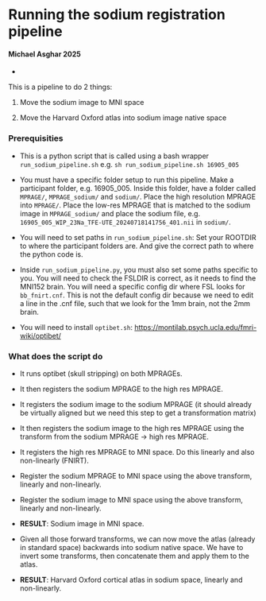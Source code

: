 # Running the sodium registration pipeline
#### Michael Asghar 2025
-

This is a pipeline to do 2 things:

1) Move the sodium image to MNI space

2) Move the Harvard Oxford atlas into sodium image native space

### Prerequisities

- This is a python script that is called using a bash wrapper `run_sodium_pipeline.sh` e.g. `sh run_sodium_pipeline.sh 16905_005`

- You must have a specific folder setup to run this pipeline. Make a participant folder, e.g. 16905_005. Inside this folder, have a folder called `MPRAGE/`, `MPRAGE_sodium/` and `sodium/`. Place the high resolution MPRAGE into `MPRAGE/`. Place the low-res MPRAGE that is matched to the sodium image in `MPRAGE_sodium/` and place the sodium file, e.g. `16905_005_WIP_23Na_TFE-UTE_20240718141756_401.nii` in `sodium/`.

- You will need to set paths in `run_sodium_pipeline.sh`: Set your ROOTDIR to where the participant folders are. And give the correct path to where the python code is.

- Inside `run_sodium_pipeline.py`, you must also set some paths specific to you. You will need to check the FSLDIR is correct, as it needs to find the MNI152 brain. You will need a specific config dir where FSL looks for `bb_fnirt.cnf`. This is not the default config dir because we need to edit a line in the .cnf file, such that we look for the 1mm brain, not the 2mm brain.


- You will need to install `optibet.sh`: https://montilab.psych.ucla.edu/fmri-wiki/optibet/

### What does the script do

- It runs optibet (skull stripping) on both MPRAGEs.
- It then registers the sodium MPRAGE to the high res MPRAGE.
- It registers the sodium image to the sodium MPRAGE (it should already be virtually aligned but we need this step to get a transformation matrix)
- It then registers the sodium image to the high res MPRAGE using the transform from the sodium MPRAGE -> high res MPRAGE.
- It registers the high res MPRAGE to MNI space. Do this linearly and also non-linearly (FNIRT).
- Register the sodium MPRAGE to MNI space using the above transform, linearly and non-linearly.
- Register the sodium image to MNI space using the above transform, linearly and non-linearly.
- **RESULT**: Sodium image in MNI space.

- Given all those forward transforms, we can now move the atlas (already in standard space) backwards into sodium native space. We have to invert some transforms, then concatenate them and apply them to the atlas.
- **RESULT**: Harvard Oxford cortical atlas in sodium space, linearly and non-linearly.